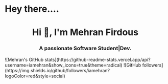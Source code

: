 # Hey there....
<h1 align="center">Hi 👋, I'm Mehran Firdous</h1>
<h3 align="center">A passionate Software Student|Dev.</h3>
![Mehran's GitHub stats](https://github-readme-stats.vercel.app/api?username=iamehran&show_icons=true&theme=radical)
![GitHub followers](https://img.shields.io/github/followers/iamehran?logoColor=red&style=social)







